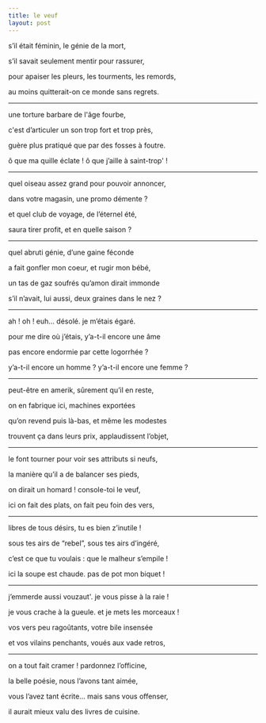 ```yaml
---
title: le veuf
layout: post
---
```


s’il était féminin, le génie de la mort,

s’il savait seulement mentir pour rassurer,

pour apaiser les pleurs, les tourments, les remords,

au moins quitterait-on ce monde sans regrets.

---

une torture barbare de l'âge fourbe,

c'est  d’articuler un son trop fort et trop près,

guère plus pratiqué que par des fosses à foutre.

ô que ma quille éclate ! ô que j’aille à saint-trop' !

---

quel oiseau assez grand pour pouvoir annoncer,

dans votre magasin, une promo démente ?

et quel club de voyage, de l’éternel été,

saura tirer profit, et en quelle saison ?

---

quel abruti génie, d’une gaine féconde

a fait gonfler mon coeur, et rugir mon bébé,

un tas de gaz soufrés qu’amon dirait immonde

s’il n’avait, lui aussi, deux graines dans le nez ?

---

ah ! oh ! euh… désolé. je m’étais égaré.

pour me dire où j’étais, y’a-t-il encore une âme

pas encore endormie par cette logorrhée ?

y’a-t-il encore un homme ? y’a-t-il encore une femme ?

---

peut-être en amerik, sûrement qu’il en reste,

on en fabrique ici, machines exportées

qu’on revend puis là-bas, et même les modestes

trouvent ça dans leurs prix, applaudissent l’objet,

---

le font tourner pour voir ses attributs si neufs,

la manière qu’il a de balancer ses pieds,

on dirait un homard ! console-toi le veuf,

ici on fait des plats, on fait peu foin des vers,

---

libres de tous désirs, tu es bien z’inutile !

sous tes airs de “rebel”, sous tes airs d’ingéré,

c’est ce que tu voulais : que le malheur s’empile !

ici la soupe est chaude. pas de pot mon biquet !

---

j’emmerde aussi vouzaut'. je vous pisse à la raie !

je vous crache à la gueule. et je mets les morceaux !

vos vers peu ragoûtants, votre bile insensée

et vos vilains penchants, voués aux vade retros,

---

on a tout fait cramer ! pardonnez l’officine,

la belle poésie, nous l’avons tant aimée,

vous l’avez tant écrite… mais sans vous offenser,

il aurait mieux valu des livres de cuisine.
